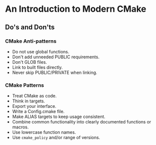 # An Introduction to Modern CMake

## Do's and Don'ts

### CMake Anti-patterns

- Do not use global functions.
- Don't add unneeded PUBLIC requirements.
- Don't GLOB files.
- Link to built files directly.
- Never skip PUBLIC/PRIVATE when linking.

### CMake Patterns

- Treat CMake as code.
- Think in targets.
- Export your interface.
- Write a Config.cmake file.
- Make ALIAS targets to keep usage consistent.
- Combine common functionality into clearly documented functions or macros.
- Use lowercase function names.
- Use `cmake_policy` and/or range of versions.
